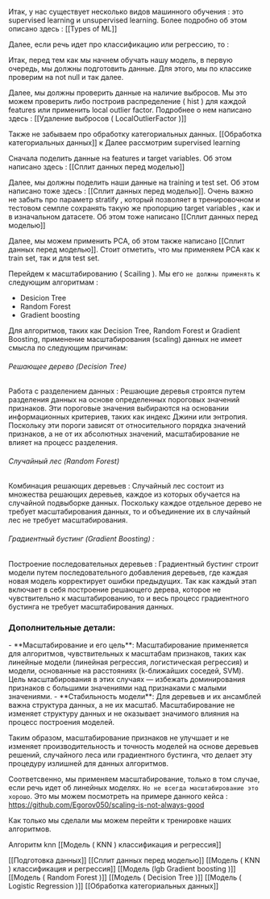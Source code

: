 Итак, у нас существует несколько видов машинного обучения : это supervised learning и unsupervised learning. Более подробно об этом описано здесь : [[Types of ML]]

Далее, если речь идет про классификацию или регрессию, то : 

Итак, перед тем как мы начнем обучать нашу модель, в первую очередь, мы должны подготовить данные. Для этого, мы по классике проверим на not null и так далее. 

Далее, мы должны проверить данные на наличие выбросов. Мы это можем проверить либо построив распределение ( hist ) для каждой features или применить local outlier factor. Подробнее о нем написано здесь :  [[Удаление выбросов ( LocalOutlierFactor )]] 

Также не забываем про обработку категориальных данных. [[Обработка категориальных данных]]
к
Далее рассмотрим supervised learning

Сначала поделить данные на features и target variables. Об этом написано здесь : [[Сплит данных перед моделью]]

Далее, мы должны поделить наши данные на training и test set. Об этом написано тоже здесь :  [[Сплит данных перед моделью]]. Очень важно не забыть про параметр stratify , который позволяет в тренировочном и тестовом семпле сохранять такую же пропорцию target variables , как и в изначальном датасете. Об этом тоже написано  [[Сплит данных перед моделью]]  

Далее, мы можем применить PCA, об этом также написано [[Сплит данных перед моделью]]. Стоит отметить, что мы применяем PCA как к train set, так и для test set. 

Перейдем к масштабированию ( Scailing ). 
Мы его `не должны применять` к следующим алгоритмам : 
- Desicion Tree
- Random Forest
- Gradient boosting 

Для алгоритмов, таких как Decision Tree, Random Forest и Gradient Boosting, применение масштабирования (scaling) данных не имеет смысла по следующим причинам:
<h6>Решающее дерево (Decision Tree)</h6>
Работа с разделением данных : Решающие деревья строятся путем разделения данных на основе определенных пороговых значений признаков. Эти пороговые значения выбираются на основании информационных критериев, таких как индекс Джини или энтропия. Поскольку эти пороги зависят от относительного порядка значений признаков, а не от их абсолютных значений, масштабирование не влияет на процесс разделения.
<h6>Случайный лес (Random Forest)</h6>
Комбинация решающих деревьев : Случайный лес состоит из множества решающих деревьев, каждое из которых обучается на случайной подвыборке данных. Поскольку каждое отдельное дерево не требует масштабирования данных, то и объединение их в случайный лес не требует масштабирования.
<h6>Градиентный бустинг (Gradient Boosting) :</h6>
Построение последовательных деревьев : Градиентный бустинг строит модели путем последовательного добавления деревьев, где каждая новая модель корректирует ошибки предыдущих. Так как каждый этап включает в себя построение решающего дерева, которое не чувствительно к масштабированию, то и весь процесс градиентного бустинга не требует масштабирования данных.

<h3>Дополнительные детали:</h3>
- **Масштабирование и его цель**: Масштабирование применяется для алгоритмов, чувствительных к масштабам признаков, таких как линейные модели (линейная регрессия, логистическая регрессия) и модели, основанные на расстояниях (k-ближайших соседей, SVM). Цель масштабирования в этих случаях — избежать доминирования признаков с большими значениями над признаками с малыми значениями.
- **Стабильность модели**: Для деревьев и их ансамблей важна структура данных, а не их масштаб. Масштабирование не изменяет структуру данных и не оказывает значимого влияния на процесс построения моделей.

Таким образом, масштабирование признаков не улучшает и не изменяет производительность и точность моделей на основе деревьев решений, случайного леса или градиентного бустинга, что делает эту процедуру излишней для данных алгоритмов.

Соответсвенно, мы применяем масштабирование, только в том случае, если речь идет об линейных моделях. `Но не всегда масштабирование это хорошо`. Это мы можем посмотреть на примере данного кейса : https://github.com/Egorov050/scaling-is-not-always-good

Как только мы сделали мы можем перейти к тренировке наших алгоритмов. 

Алгоритм knn [[Модель ( KNN )  классификация и регрессия]]









[[Подготовка данных]]
[[Сплит данных перед моделью]]
[[Модель ( KNN )  классификация и регрессия]]
[[Модель (lgb Gradient boosting )]]
[[Модель ( Random Forest )]]
[[Модель ( Decision Tree )]]
[[Модель ( Logistic Regression )]]
[[Обработка категориальных данных]]
